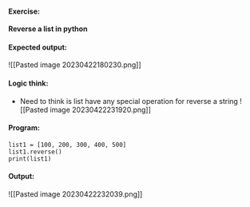 #### Exercise:
**Reverse a list in python**

#### Expected output:

![[Pasted image 20230422180230.png]]

#### Logic think:
* Need to think is list have any special operation for reverse a string
![[Pasted image 20230422231920.png]]

#### Program:
```
list1 = [100, 200, 300, 400, 500]
list1.reverse()
print(list1)
```

#### Output:
![[Pasted image 20230422232039.png]]

